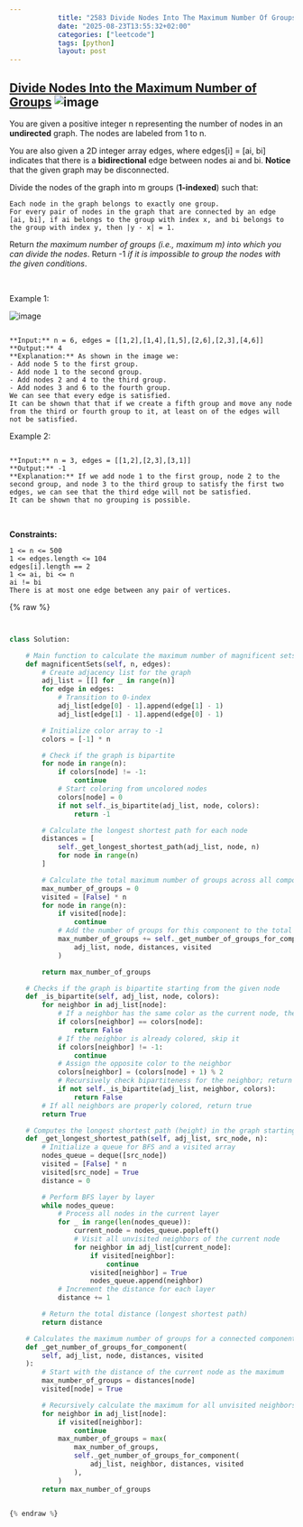 ```yaml
---
            title: "2583 Divide Nodes Into The Maximum Number Of Groups"
            date: "2025-08-23T13:55:32+02:00"
            categories: ["leetcode"]
            tags: [python]
            layout: post
---
```

            
## [Divide Nodes Into the Maximum Number of Groups](https://leetcode.com/problems/divide-nodes-into-the-maximum-number-of-groups) ![image](https://img.shields.io/badge/Difficulty-Hard-red)

You are given a positive integer n representing the number of nodes in an **undirected** graph. The nodes are labeled from 1 to n.

You are also given a 2D integer array edges, where edges[i] = [ai, bi] indicates that there is a **bidirectional** edge between nodes ai and bi. **Notice** that the given graph may be disconnected.

Divide the nodes of the graph into m groups (**1-indexed**) such that:

	Each node in the graph belongs to exactly one group.
	For every pair of nodes in the graph that are connected by an edge [ai, bi], if ai belongs to the group with index x, and bi belongs to the group with index y, then |y - x| = 1.

Return *the maximum number of groups (i.e., maximum *m*) into which you can divide the nodes*. Return -1 *if it is impossible to group the nodes with the given conditions*.

 

Example 1:

![image](https://assets.leetcode.com/uploads/2022/10/13/example1.png)
```

**Input:** n = 6, edges = [[1,2],[1,4],[1,5],[2,6],[2,3],[4,6]]
**Output:** 4
**Explanation:** As shown in the image we:
- Add node 5 to the first group.
- Add node 1 to the second group.
- Add nodes 2 and 4 to the third group.
- Add nodes 3 and 6 to the fourth group.
We can see that every edge is satisfied.
It can be shown that that if we create a fifth group and move any node from the third or fourth group to it, at least on of the edges will not be satisfied.

```

Example 2:

```

**Input:** n = 3, edges = [[1,2],[2,3],[3,1]]
**Output:** -1
**Explanation:** If we add node 1 to the first group, node 2 to the second group, and node 3 to the third group to satisfy the first two edges, we can see that the third edge will not be satisfied.
It can be shown that no grouping is possible.

```

 

**Constraints:**

	1 <= n <= 500
	1 <= edges.length <= 104
	edges[i].length == 2
	1 <= ai, bi <= n
	ai != bi
	There is at most one edge between any pair of vertices.

{% raw %}


```python


class Solution:

    # Main function to calculate the maximum number of magnificent sets
    def magnificentSets(self, n, edges):
        # Create adjacency list for the graph
        adj_list = [[] for _ in range(n)]
        for edge in edges:
            # Transition to 0-index
            adj_list[edge[0] - 1].append(edge[1] - 1)
            adj_list[edge[1] - 1].append(edge[0] - 1)

        # Initialize color array to -1
        colors = [-1] * n

        # Check if the graph is bipartite
        for node in range(n):
            if colors[node] != -1:
                continue
            # Start coloring from uncolored nodes
            colors[node] = 0
            if not self._is_bipartite(adj_list, node, colors):
                return -1

        # Calculate the longest shortest path for each node
        distances = [
            self._get_longest_shortest_path(adj_list, node, n)
            for node in range(n)
        ]

        # Calculate the total maximum number of groups across all components
        max_number_of_groups = 0
        visited = [False] * n
        for node in range(n):
            if visited[node]:
                continue
            # Add the number of groups for this component to the total
            max_number_of_groups += self._get_number_of_groups_for_component(
                adj_list, node, distances, visited
            )

        return max_number_of_groups

    # Checks if the graph is bipartite starting from the given node
    def _is_bipartite(self, adj_list, node, colors):
        for neighbor in adj_list[node]:
            # If a neighbor has the same color as the current node, the graph is not bipartite
            if colors[neighbor] == colors[node]:
                return False
            # If the neighbor is already colored, skip it
            if colors[neighbor] != -1:
                continue
            # Assign the opposite color to the neighbor
            colors[neighbor] = (colors[node] + 1) % 2
            # Recursively check bipartiteness for the neighbor; return false if it fails
            if not self._is_bipartite(adj_list, neighbor, colors):
                return False
        # If all neighbors are properly colored, return true
        return True

    # Computes the longest shortest path (height) in the graph starting from the source node
    def _get_longest_shortest_path(self, adj_list, src_node, n):
        # Initialize a queue for BFS and a visited array
        nodes_queue = deque([src_node])
        visited = [False] * n
        visited[src_node] = True
        distance = 0

        # Perform BFS layer by layer
        while nodes_queue:
            # Process all nodes in the current layer
            for _ in range(len(nodes_queue)):
                current_node = nodes_queue.popleft()
                # Visit all unvisited neighbors of the current node
                for neighbor in adj_list[current_node]:
                    if visited[neighbor]:
                        continue
                    visited[neighbor] = True
                    nodes_queue.append(neighbor)
            # Increment the distance for each layer
            distance += 1

        # Return the total distance (longest shortest path)
        return distance

    # Calculates the maximum number of groups for a connected component
    def _get_number_of_groups_for_component(
        self, adj_list, node, distances, visited
    ):
        # Start with the distance of the current node as the maximum
        max_number_of_groups = distances[node]
        visited[node] = True

        # Recursively calculate the maximum for all unvisited neighbors
        for neighbor in adj_list[node]:
            if visited[neighbor]:
                continue
            max_number_of_groups = max(
                max_number_of_groups,
                self._get_number_of_groups_for_component(
                    adj_list, neighbor, distances, visited
                ),
            )
        return max_number_of_groups


{% endraw %}
```
